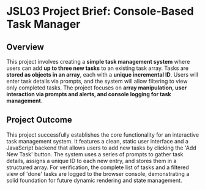 # JSL03 Project Brief: Console-Based Task Manager

## Overview

This project involves creating a **simple task management system** where users can add **up to three new tasks** to an existing task array. Tasks are **stored as objects in an array**, each with a **unique incremental ID**. Users will enter task details via prompts, and the system will allow filtering to view only completed tasks. The project focuses on **array manipulation, user interaction via prompts and alerts, and console logging for task management**.

## Project Outcome

This project successfully establishes the core functionality for an interactive task management system. It features a clean, static user interface and a JavaScript backend that allows users to add new tasks by clicking the 'Add New Task' button. The system uses a series of prompts to gather task details, assigns a unique ID to each new entry, and stores them in a structured array. For verification, the complete list of tasks and a filtered view of 'done' tasks are logged to the browser console, demonstrating a solid foundation for future dynamic rendering and state management.
